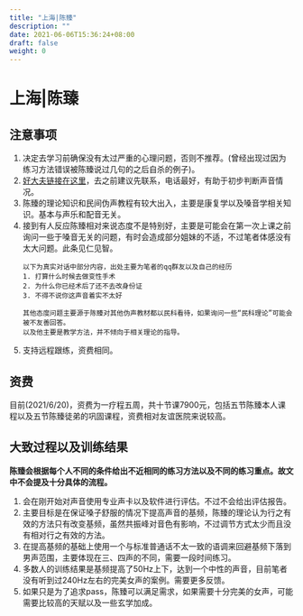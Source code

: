 ```yaml
---
title: "上海|陈臻"
description: ""
date: 2021-06-06T15:36:24+08:00
draft: false
weight: 0
---
```

# 上海|陈臻
## 注意事项
1. 决定去学习前确保没有太过严重的心理问题，否则不推荐。(曾经出现过因为练习方法错误被陈臻说过几句的之后自杀的例子)。
2. [好大夫链接在这里](https://www.haodf.com/doctor/6070455513.html)，去之前建议先联系，电话最好，有助于初步判断声音情况。
3. 陈臻的理论知识和民间伪声教程有较大出入，主要是康复学以及嗓音学相关知识。基本与声乐和配音无关。
4. 接到有人反应陈臻相对来说态度不是特别好，主要是可能会在第一次上课之前询问一些于嗓音无关的问题，有时会造成部分姐妹的不适，不过笔者体感没有太大问题。此条见仁见智。
    ```
    以下为真实对话中部分内容，出处主要为笔者的qq群友以及自己的经历
    1. 打算什么时候去做变性手术
    2. 为什么你已经术后了还不去改身份证
    3. 不得不说你这声音着实不太好
    ```
    ```
    其他态度问题主要源于陈臻对其他伪声教材都以民科看待，如果询问一些“民科理论”可能会被不友善回答。
    以及他主要是教学方法，并不倾向于相关理论的指导。
    ```
5. 支持远程跟练，资费相同。
## 资费
目前(2021/6/20)，资费为一疗程五周，共十节课7900元，包括五节陈臻本人课程以及五节陈臻徒弟的巩固课程，资费相对友谊医院来说较高。
## 大致过程以及训练结果
**陈臻会根据每个人不同的条件给出不近相同的练习方法以及不同的练习重点。故文中不会提及十分具体的流程。**
1. 会在刚开始对声音使用专业声卡以及软件进行评估。不过不会给出评估报告。
2. 主要目标是在保证嗓子舒服的情况下提高声音的基频，陈臻的理论认为行之有效的方法只有改变基频，虽然共振峰对音色有影响，不过调节方式太少而且没有相对行之有效的方法。
3. 在提高基频的基础上使用一个与标准普通话不太一致的语调来回避基频下落到男声范围，主要体现在三、四声的不同，需要一段时间练习。
4. 多数人的训练结果是基频提高了50Hz上下，达到一个中性的声音，目前笔者没有听到过240Hz左右的完美女声的案例。需要更多反馈。
5. 如果只是为了追求pass，陈臻可以满足需求，如果需要十分完美的女声，可能需要比较高的天赋以及一些玄学加成。
